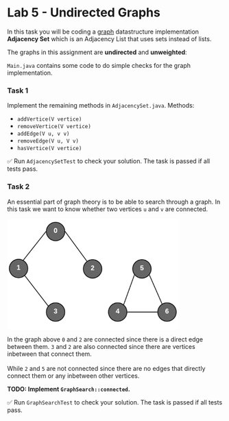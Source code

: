 # Lab 5 - Undirected Graphs
In this task you will be coding a [graph](https://en.wikipedia.org/wiki/Graph_(discrete_mathematics)) datastructure implementation **Adjacency Set** which is an Adjacency List that uses sets instead of lists.

The graphs in this assignment are **undirected** and **unweighted**:

`Main.java` contains some code to do simple checks for the graph implementation.

### Task 1
Implement the remaining methods in `AdjacencySet.java`. Methods:
 * `addVertice(V vertice)`
 * `removeVertice(V vertice)`
 * `addEdge(V u, v v)`
 * `removeEdge(V u, V v)`
 * `hasVertice(V vertice)`

✅ Run `AdjacencySetTest` to check your solution. The task is passed if all tests pass.


### Task 2
An essential part of graph theory is to be able to search through a graph. In this task we want to know whether two vertices `u` and `v` are connected.

<img align="center" src="images/Lab5_graph.png" width="400"/>

In the graph above `0` and `2` are connected since there is a direct edge between them. `3` and `2` are also connected since there are vertices inbetween that connect them. <br></br>
While `2` and `5`  are not connected since there are no edges that directly connect them or any inbetween other vertices.

**TODO: Implement `GraphSearch::connected`.**

✅ Run `GraphSearchTest` to check your solution. The task is passed if all tests pass.


